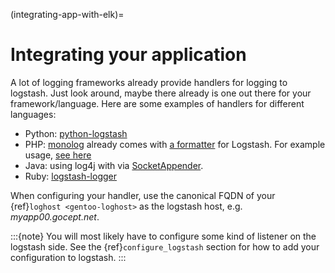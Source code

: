 (integrating-app-with-elk)=

# Integrating your application

A lot of logging frameworks already provide handlers for logging to logstash.
Just look around, maybe there already is one out there for your
framework/language. Here are some examples of handlers for different languages:

- Python: [python-logstash](https://pypi.python.org/pypi/python-logstash)
- PHP: [monolog](https://github.com/Seldaek/monolog/) already comes with [a
  formatter](https://github.com/Seldaek/monolog/blob/master/src/Monolog/Formatter/LogstashFormatter.php)
  for Logstash. For example usage, [see here](http://engineering.blopboard.com/centralized-logging-with-monolog-logstash-and-elasticsearch)
- Java: using log4j with via [SocketAppender](https://logging.apache.org/log4j/1.2/apidocs/org/apache/log4j/net/SocketAppender.html).
- Ruby: [logstash-logger](http://www.rubydoc.info/gems/logstash-logger/)

When configuring your handler, use the canonical FQDN of your {ref}`loghost
<gentoo-loghost>` as the logstash host, e.g. *myapp00.gocept.net*.

:::{note}
You will most likely have to configure some kind of listener on the logstash
side. See the {ref}`configure_logstash` section for how to add your
configuration to logstash.
:::
